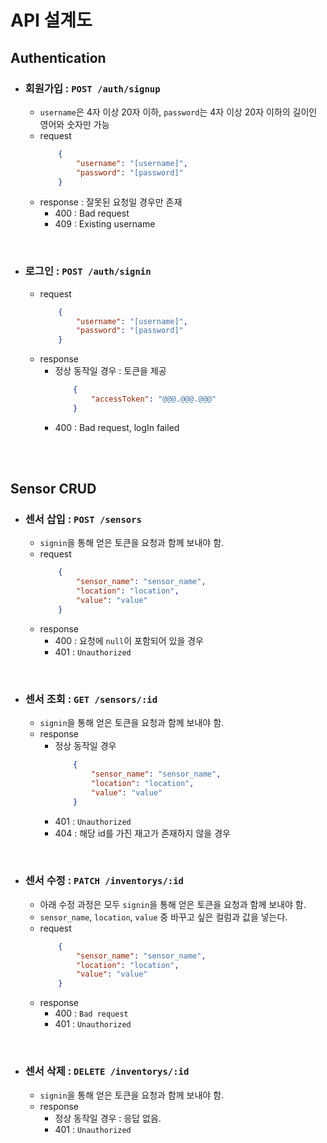 # API 설계도


## Authentication
- ### 회원가입 : `POST /auth/signup`
    - `username`은 4자 이상 20자 이하, `password`는 4자 이상 20자 이하의 길이인 영어와 숫자만 가능
    - request
        ```JSON
            {
                "username": "[username]",
                "password": "[password]"
            }
        ```
    - response : 잘못된 요청일 경우만 존재
        - 400 : Bad request
        - 409 : Existing username

<br/>

- ### 로그인 : `POST /auth/signin`
    - request
        ```JSON
            {
                "username": "[username]",
                "password": "[password]"
            }
        ```
    - response
        - 정상 동작일 경우 : 토큰을 제공
            ```JSON
                {
                    "accessToken": "@@@.@@@.@@@"
                }
            ```
        - 400 : Bad request, logIn failed

<br/>

<br/>


## Sensor CRUD
- ### 센서 삽입 : `POST /sensors`
    - `signin`을 통해 얻은 토큰을 요청과 함께 보내야 함.
    - request
        ```JSON
            {
                "sensor_name": "sensor_name",
                "location": "location",
                "value": "value"
            }
        ```
    - response
        - 400 : 요청에 `null`이 포함되어 있을 경우
        - 401 : `Unauthorized`

<br/>

- ### 센서 조회 : `GET /sensors/:id`
    - `signin`을 통해 얻은 토큰을 요청과 함께 보내야 함.
    - response 
        - 정상 동작일 경우
            ```JSON
                {
                    "sensor_name": "sensor_name",
                    "location": "location",
                    "value": "value"
                }
            ```
        - 401 : `Unauthorized`
        - 404 : 해당 id를 가진 재고가 존재하지 않을 경우

<br/>

- ### 센서 수정 : `PATCH /inventorys/:id`
    - 아래 수정 과정은 모두 `signin`을 통해 얻은 토큰을 요청과 함께 보내야 함.
    - `sensor_name`, `location`, `value` 중 바꾸고 싶은 컬럼과 값을 넣는다.
    - request 
        ```JSON
            {
                "sensor_name": "sensor_name",
                "location": "location",
                "value": "value"
            }
        ```
    - response
        - 400 : `Bad request`
        - 401 : `Unauthorized`


<br/>

- ### 센서 삭제 : `DELETE /inventorys/:id`
    - `signin`을 통해 얻은 토큰을 요청과 함께 보내야 함.
    - response
        - 정상 동작일 경우 : 응답 없음.
        - 401 : `Unauthorized`